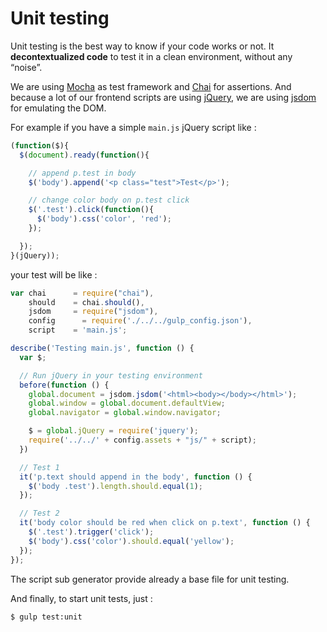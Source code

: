 # Unit testing

Unit testing is the best way to know if your code works or not. It **decontextualized code** to test it in a clean environment, without any “noise”.

We are using [Mocha](http://mochajs.org/) as test framework and [Chai](http://chaijs.com/) for assertions. And because a lot of our frontend scripts are using [jQuery](http://jquery.com/), we are using [jsdom](https://github.com/tmpvar/jsdom) for emulating the DOM.

For example if you have a simple `main.js` jQuery script like :

````javascript
(function($){
  $(document).ready(function(){

    // append p.test in body
    $('body').append('<p class="test">Test</p>');

    // change color body on p.test click
    $('.test').click(function(){
      $('body').css('color', 'red');
    });

  });
}(jQuery));
````

your test will be like :

````javascript
var chai      = require("chai"),
    should    = chai.should(),
    jsdom     = require("jsdom"),
    config		= require('./../../gulp_config.json'),
    script    = 'main.js';

describe('Testing main.js', function () {
  var $;

  // Run jQuery in your testing environment
  before(function () {
    global.document = jsdom.jsdom('<html><body></body></html>');
    global.window = global.document.defaultView;
    global.navigator = global.window.navigator;

    $ = global.jQuery = require('jquery');
    require('../../' + config.assets + "js/" + script);
  })

  // Test 1
  it('p.text should append in the body', function () {
    $('body .test').length.should.equal(1);
  });

  // Test 2
  it('body color should be red when click on p.text', function () {
    $('.test').trigger('click');
    $('body').css('color').should.equal('yellow');
  });
});

````

The script sub generator provide already a base file for unit testing.

And finally, to start unit tests, just :

````bash
$ gulp test:unit
````
